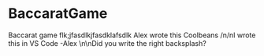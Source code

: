 # BaccaratGame
 Baccarat game
flk;jfasdlkjfasdklafsdlk
Alex wrote this
Coolbeans
/n/nI wrote this in VS Code -Alex
\n\nDid you write the right backsplash?